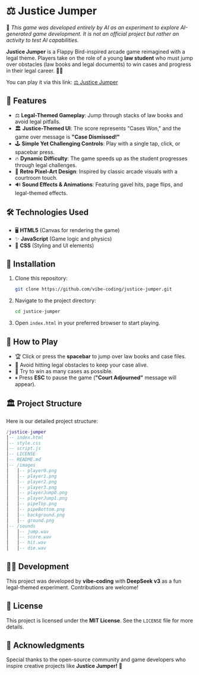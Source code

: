 # ⚖ Justice Jumper

🧠 _This game was developed entirely by AI as an experiment to explore AI-generated game development. It is not an official project but rather an activity to test AI capabilities._

**Justice Jumper** is a Flappy Bird-inspired arcade game reimagined with a legal theme. Players take on the role of a young **law student** who must jump over obstacles (law books and legal documents) to win cases and progress in their legal career. 📜✨

You can play it via this link: [⚖ Justice Jumper](https://alihaydarsucu.github.io/pixel-jumper/)

## 🌟 Features

- ⚖ **Legal-Themed Gameplay**: Jump through stacks of law books and avoid legal pitfalls.
- 🏛 **Justice-Themed UI**: The score represents "Cases Won," and the game over message is **"Case Dismissed!"**
- 🕹 **Simple Yet Challenging Controls**: Play with a single tap, click, or spacebar press.
- 🔥 **Dynamic Difficulty**: The game speeds up as the student progresses through legal challenges.
- 🎨 **Retro Pixel-Art Design**: Inspired by classic arcade visuals with a courtroom touch.
- 🔊 **Sound Effects & Animations**: Featuring gavel hits, page flips, and legal-themed effects.

## 🛠 Technologies Used

- 🖥 **HTML5** (Canvas for rendering the game)
- ✨ **JavaScript** (Game logic and physics)
- 🎨 **CSS** (Styling and UI elements)

## 🚀 Installation

1. Clone this repository:
   ```sh
   git clone https://github.com/vibe-coding/justice-jumper.git
   ```
2. Navigate to the project directory:
   ```sh
   cd justice-jumper
   ```
3. Open `index.html` in your preferred browser to start playing.

## 🎯 How to Play

- 🏆 Click or press the **spacebar** to jump over law books and case files.
- 📜 Avoid hitting legal obstacles to keep your case alive.
- 🎯 Try to win as many cases as possible.
- ⏸ Press **ESC** to pause the game (**"Court Adjourned"** message will appear).

## 🏛️ Project Structure

Here is our detailed project structure:

```lua
/justice-jumper
│-- index.html
│-- style.css
│-- script.js
│-- LICENSE
│-- README.md
│-- /images
│   │-- player0.png
│   │-- player1.png
│   │-- player2.png
│   │-- player3.png
│   │-- playerJump0.png
│   │-- playerJump1.png
│   │-- pipeTop.png
│   │-- pipeBottom.png
│   │-- background.png
│   │-- ground.png
│-- /sounds
│   │-- jump.wav
│   │-- score.wav
│   │-- hit.wav
│   │-- die.wav
```

## 👨‍💻 Development

This project was developed by **vibe-coding** with **DeepSeek v3** as a fun legal-themed experiment. Contributions are welcome!

## 📜 License

This project is licensed under the **MIT License**. See the `LICENSE` file for more details.

## 🙌 Acknowledgments

Special thanks to the open-source community and game developers who inspire creative projects like **Justice Jumper!** 🎉
